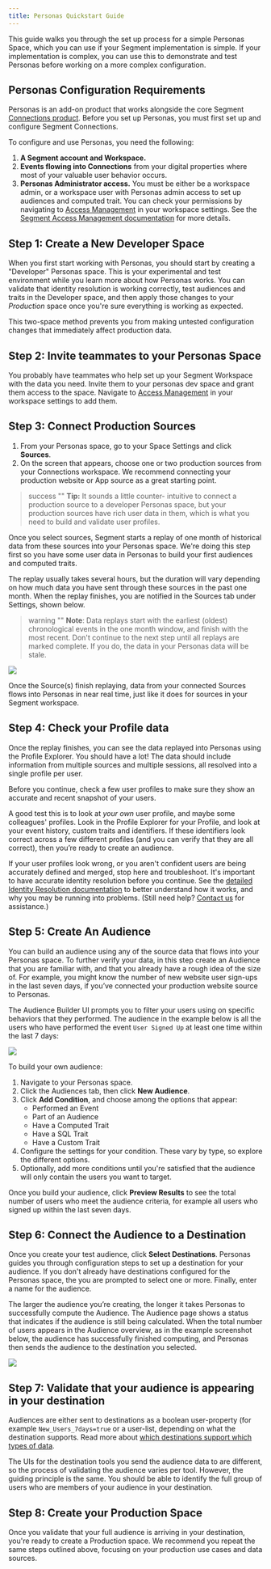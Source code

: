 ```yaml
---
title: Personas Quickstart Guide
---
```





This guide walks you through the set up process for a simple Personas Space, which you can use if your Segment implementation is simple. If your implementation is complex, you can use this to demonstrate and test Personas before working on a more complex configuration.

## Personas Configuration Requirements

Personas is an add-on product that works alongside the core Segment [Connections product](/docs/connections/). Before you set up Personas, you must first set up and configure Segment Connections.

To configure and use Personas, you need the following:

1. **A Segment account and Workspace.**
2. **Events flowing into Connections** from your digital properties where most of your valuable user behavior occurs.
3. **Personas Administrator access.** You must be either be a workspace admin, or a workspace user with Personas admin access to set up audiences and computed trait. You can check your permissions by navigating to [Access Management](https://app.segment.com/goto-my-workspace/settings/access-management) in your workspace settings. See the [Segment Access Management documentation](/docs/segment-app/iam/) for more details.


## Step 1: Create a New Developer Space

When you first start working with Personas, you should start by creating a "Developer" Personas space. This is your experimental and test environment while you learn more about how Personas works. You can validate that identity resolution is working correctly, test audiences and traits in the Developer space, and then apply those changes to your *Production* space once you're sure everything is working as expected.

This two-space method prevents you from making untested configuration changes that immediately affect production data.

<!-- TODO: I can't see this in any of the spaces I'm an admin in
To create a Personas space:
1. In your Segment workspace, click **Personas** from the left-navigation.
2.  -->

## Step 2: Invite teammates to your Personas Space

You probably have teammates who help set up your Segment Workspace with the data you need. Invite them to your personas dev space and grant them access to the space. Navigate to [Access Management](https://app.segment.com/goto-my-workspace/settings/access-management) in your workspace settings to add them.

<!-- TODO: actually add steps here -->

## Step 3: Connect Production Sources

1. From your Personas space, go to your Space Settings and click **Sources**.
2. On the screen that appears, choose one or two production sources from your Connections workspace.
   We recommend connecting your production website or App source as a great starting point.

> success ""
> **Tip:** It sounds a little counter- intuitive to connect a production source to a developer Personas space, but your production sources have rich user data in them, which is what you need to build and validate user profiles.

Once you select sources, Segment starts a replay of one month of historical data from these sources into your Personas space. We're doing this step first so you have some user data in Personas to build your first audiences and computed traits.

The replay usually takes several hours, but the duration will vary depending on how much data you have sent through these sources in the past one month. When the replay finishes, you are notified in the Sources tab under Settings, shown below.

> warning ""
> **Note**: Data replays start with the earliest (oldest) chronological events in the one month window, and finish with the most recent. Don't continue to the next step until all replays are marked complete. If you do, the data in your Personas data will be stale.

![](images/pers-qs-sources.png)

Once the Source(s) finish replaying, data from your connected Sources flows into Personas in near real time, just like it does for sources in your Segment workspace.


## Step 4: Check your Profile data

Once the replay finishes, you can see the data replayed into Personas using the Profile Explorer. You should have a lot! The data should include information from multiple sources and multiple sessions, all resolved into a single profile per user.

Before you continue, check a few user profiles to make sure they show an accurate and recent snapshot of your users.

A good test this is to look at _your own_ user profile, and maybe some colleagues' profiles. Look in the Profile Explorer for your Profile, and look at your event history, custom traits and identifiers. If these identifiers look correct across a few different profiles (and you can verify that they are all correct), then you’re ready to create an audience.

If your user profiles look wrong, or you aren't confident users are being accurately defined and merged, stop here and troubleshoot. It's important to have accurate identity resolution before you continue. See the [detailed Identity Resolution documentation](/docs/personas/identity-resolution/) to better understand how it works, and why you may be running into problems. (Still need help? [Contact us](https://segment.com/help/contact/) for assistance.)

## Step 5: Create An Audience

You can build an audience using any of the source data that flows into your Personas space. To further verify your data, in this step create an Audience that you are familiar with, and that you already have a rough idea of the size of. For example, you might know the number of new website user sign-ups in the last seven days, if you’ve connected your production website source to Personas.

The Audience Builder UI prompts you to filter your users using on specific behaviors that they performed. The audience in the example below is all the users who have performed the event `User Signed Up` at least one time within the last 7 days:

![](images/pers-qs-config_audience.png)

To build your own audience:
1. Navigate to your Personas space.
2. Click the Audiences tab, then click **New Audience**.
3. Click **Add Condition**, and choose among the options that appear:
   - Performed an Event
   - Part of an Audience
   - Have a Computed Trait
   - Have a SQL Trait
   - Have a Custom Trait
4. Configure the settings for your condition. These vary by type, so explore the different options.
5. Optionally, add more conditions until you're satisfied that the audience will only contain the users you want to target.

Once you build your audience, click **Preview Results** to see the total number of users who meet the audience criteria, for example all users who signed up within the last seven days.


## Step 6:  Connect the Audience to a Destination

Once you create your test audience, click **Select Destinations**. Personas guides you through configuration steps to set up a destination for your audience. If you don't already have destinations configured for the Personas space, the you are prompted to select one or more. Finally, enter a name for the audience.

The larger the audience you’re creating, the longer it takes Personas to successfully compute the Audience. The Audience page shows a status that indicates if the audience is still being calculated. When the total number of users appears in the Audience overview, as in the example screenshot below, the audience has successfully finished computing, and Personas then sends the audience to the destination you selected.


![](images/pers-qs-audience_dests.png)


## Step 7: Validate that your audience is appearing in your destination

Audiences are either sent to destinations as a boolean user-property (for example `New_Users_7days=true` or a user-list, depending on what the destination supports. Read more about [which destinations support which types of data](/docs/personas/using-personas-data/#personas-compatible-destinations-event-type).

The UIs for the destination tools you send the audience data to are different, so the process of validating the audience varies per tool. However, the guiding principle is the same. You should be able to identify the full group of users who are members of your audience in your destination.

## Step 8: Create your Production Space

Once you validate that your full audience is arriving in your destination, you're ready to create a Production space. We recommend you repeat the same steps outlined above, focusing on your production use cases and data sources.
